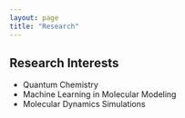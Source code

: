 ```yaml
---
layout: page
title: "Research"
---
```


## Research Interests
- Quantum Chemistry
- Machine Learning in Molecular Modeling
- Molecular Dynamics Simulations
